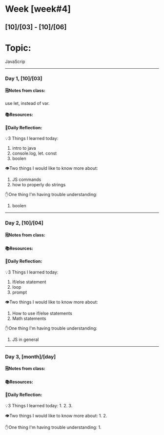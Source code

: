 # Week [week#4]
## [10]/[03] - [10]/[06]

# Topic:
JavaScrip
___

### Day 1, [10]/[03]

#### 🗒️Notes from class:
use let, instead of var.

#### 📚Resources:


#### 💭Daily Reflection:

💡3 Things I learned today:
1. intro to java
2. console.log, let. const
3. boolen

👁️Two things I would like to know more about:
1. JS commands
2. how to properly do strings 

✋One thing I'm having trouble understanding:
1. boolen


___

### Day 2, [10]/[04] 

#### 🗒️Notes from class:

#### 📚Resources:


#### 💭Daily Reflection:

💡3 Things I learned today:
1. If/else statement 
2. loop
3. prompt

👁️Two things I would like to know more about:
1. How to use if/else statements
2. Math statements

✋One thing I'm having trouble understanding:
1. JS in general

___

### Day 3, [month]/[day]
#### 🗒️Notes from class:

#### 📚Resources:


#### 💭Daily Reflection:

💡3 Things I learned today:
1. 
2. 
3. 

👁️Two things I would like to know more about:
1. 
2. 

✋One thing I'm having trouble understanding:
1. 
 

